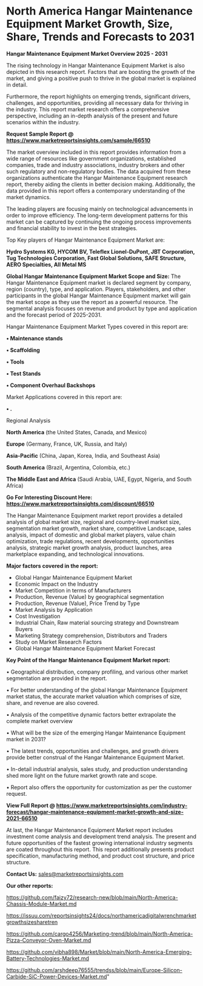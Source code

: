 # North America Hangar Maintenance Equipment Market Growth, Size, Share, Trends and Forecasts to 2031

<Strong> Hangar Maintenance Equipment Market Overview 2025 - 2031</strong>

The rising technology in Hangar Maintenance Equipment Market is also depicted in this research report. Factors that are boosting the growth of the market, and giving a positive push to thrive in the global market is explained in detail.

Furthermore, the report highlights on emerging trends, significant drivers, challenges, and opportunities, providing all necessary data for thriving in the industry. This report market research offers a comprehensive perspective, including an in-depth analysis of the present and future scenarios within the industry.

<strong>Request Sample Report @ <a href=https://www.marketreportsinsights.com/sample/66510>https://www.marketreportsinsights.com/sample/66510</a></strong>

The market overview included in this report provides information from a wide range of resources like government organizations, established companies, trade and industry associations, industry brokers and other such regulatory and non-regulatory bodies. The data acquired from these organizations authenticate the Hangar Maintenance Equipment research report, thereby aiding the clients in better decision making. Additionally, the data provided in this report offers a contemporary understanding of the market dynamics.

The leading players are focusing mainly on technological advancements in order to improve efficiency. The long-term development patterns for this market can be captured by continuing the ongoing process improvements and financial stability to invest in the best strategies.

Top Key players of Hangar Maintenance Equipment Market are:

<strong>Hydro Systems KG, HYCOM BV, Teleflex Lionel-DuPont, JBT Corporation, Tug Technologies Corporation, Fast Global Solutions, SAFE Structure, AERO Specialties, All Metal MS</strong>

<strong><b>Global Hangar Maintenance Equipment Market Scope and Size:</b></strong>
The Hangar Maintenance Equipment market is declared segment by company, region (country), type, and application. Players, stakeholders, and other participants in the global Hangar Maintenance Equipment market will gain the market scope as they use the report as a powerful resource. The segmental analysis focuses on revenue and product by type and application and the forecast period of 2025-2031.

Hangar Maintenance Equipment Market Types covered in this report are:

<strong>• Maintenance stands

• Scaffolding

• Tools

• Test Stands

• Component Overhaul Backshops</strong>

Market Applications covered in this report are:

<strong>• .</strong> 

Regional Analysis

<strong>North America</strong> (the United States, Canada, and Mexico)

<strong>Europe</strong> (Germany, France, UK, Russia, and Italy)

<strong>Asia-Pacific</strong> (China, Japan, Korea, India, and Southeast Asia)

<strong>South America</strong> (Brazil, Argentina, Colombia, etc.)

<strong>The Middle East and Africa</strong> (Saudi Arabia, UAE, Egypt, Nigeria, and South Africa)

<strong>Go For Interesting Discount Here: <a href=https://www.marketreportsinsights.com/discount/66510>https://www.marketreportsinsights.com/discount/66510</a></strong>

The Hangar Maintenance Equipment market report provides a detailed analysis of global market size, regional and country-level market size, segmentation market growth, market share, competitive Landscape, sales analysis, impact of domestic and global market players, value chain optimization, trade regulations, recent developments, opportunities analysis, strategic market growth analysis, product launches, area marketplace expanding, and technological innovations.

<strong><b>Major factors covered in the report:</b></strong>
<ul>
  <li>Global Hangar Maintenance Equipment Market </li>
  <li>Economic Impact on the Industry</li>
  <li>Market Competition in terms of Manufacturers</li>
  <li>Production, Revenue (Value) by geographical segmentation</li>
  <li>Production, Revenue (Value), Price Trend by Type</li>
  <li>Market Analysis by Application</li>
  <li>Cost Investigation</li>
  <li>Industrial Chain, Raw material sourcing strategy and Downstream Buyers</li>
  <li>Marketing Strategy comprehension, Distributors and Traders</li>
  <li>Study on Market Research Factors</li>
  <li>Global Hangar Maintenance Equipment Market Forecast</li>
</ul>

<strong><b>Key Point of the Hangar Maintenance Equipment Market report:</b></strong>

• Geographical distribution, company profiling, and various other market segmentation are provided in the report.

• For better understanding of the global Hangar Maintenance Equipment market status, the accurate market valuation which comprises of size, share, and revenue are also covered.

• Analysis of the competitive dynamic factors better extrapolate the complete market overview

• What will be the size of the emerging Hangar Maintenance Equipment market in 2031?

• The latest trends, opportunities and challenges, and growth drivers provide better construal of the Hangar Maintenance Equipment Market.

• In-detail industrial analysis, sales study, and production understanding shed more light on the future market growth rate and scope.

• Report also offers the opportunity for customization as per the customer request.

<strong><b>View Full Report @ <a href=https://www.marketreportsinsights.com/industry-forecast/hangar-maintenance-equipment-market-growth-and-size-2021-66510>https://www.marketreportsinsights.com/industry-forecast/hangar-maintenance-equipment-market-growth-and-size-2021-66510</a></b></strong>


At last, the Hangar Maintenance Equipment Market report includes investment come analysis and development trend analysis. The present and future opportunities of the fastest growing international industry segments are coated throughout this report. This report additionally presents product specification, manufacturing method, and product cost structure, and price structure.

<strong>Contact Us:</strong>
sales@marketreportsinsights.com

<strong>Our other reports:</strong>

<a href=https://github.com/faizy72/research-new/blob/main/North-America-Chassis-Module-Market.md>https://github.com/faizy72/research-new/blob/main/North-America-Chassis-Module-Market.md</a>

<a href=https://issuu.com/reportsinsights24/docs/northamericadigitalwrenchmarketgrowthsizesharetren>https://issuu.com/reportsinsights24/docs/northamericadigitalwrenchmarketgrowthsizesharetren</a>

<a href=https://github.com/cargo4256/Marketing-trend/blob/main/North-America-Pizza-Conveyor-Oven-Market.md>https://github.com/cargo4256/Marketing-trend/blob/main/North-America-Pizza-Conveyor-Oven-Market.md</a>

<a href=https://github.com/vibha898/Market/blob/main/North-America-Emerging-Battery-Technologies-Market.md>https://github.com/vibha898/Market/blob/main/North-America-Emerging-Battery-Technologies-Market.md</a>

<a href=https://github.com/arshdeep76555/trendss/blob/main/Europe-Silicon-Carbide-SiC-Power-Devices-Market.md>https://github.com/arshdeep76555/trendss/blob/main/Europe-Silicon-Carbide-SiC-Power-Devices-Market.md</a>"
